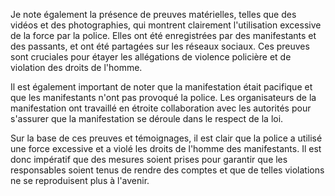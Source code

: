 Je note également la présence de preuves matérielles, telles que des vidéos et des photographies, qui montrent clairement l'utilisation excessive de la force par la police. Elles ont été enregistrées par des manifestants et des passants, et ont été partagées sur les réseaux sociaux. Ces preuves sont cruciales pour étayer les allégations de violence policière et de violation des droits de l'homme.

Il est également important de noter que la manifestation était pacifique et que les manifestants n'ont pas provoqué la police. Les organisateurs de la manifestation ont travaillé en étroite collaboration avec les autorités pour s'assurer que la manifestation se déroule dans le respect de la loi.

Sur la base de ces preuves et témoignages, il est clair que la police a utilisé une force excessive et a violé les droits de l'homme des manifestants. Il est donc impératif que des mesures soient prises pour garantir que les responsables soient tenus de rendre des comptes et que de telles violations ne se reproduisent plus à l'avenir.